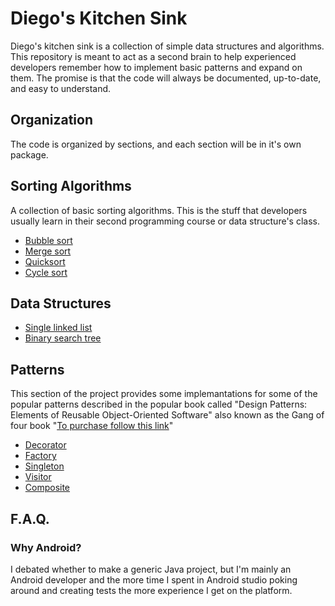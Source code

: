# Diego's Kitchen Sink
Diego's kitchen sink is a collection of simple data structures and algorithms. This repository is meant to act as a second brain to help experienced developers remember how to implement basic patterns and expand on them. The promise is that the code will always be documented, up-to-date, and easy to understand.

## Organization
The code is organized by sections, and each section will be in it's own package.

## Sorting Algorithms
A collection of basic sorting algorithms. This is the stuff that developers usually learn in their second programming course or data structure's class.

* [Bubble sort](https://en.wikipedia.org/wiki/Bubble_sort)
* [Merge sort](https://en.wikipedia.org/wiki/Merge_sort)
* [Quicksort](https://en.wikipedia.org/wiki/Quicksort)
* [Cycle sort](https://en.wikipedia.org/wiki/Cycle_sort)

## Data Structures
* [Single linked list](https://en.wikipedia.org/wiki/Linked_list#:~:text=In%20computer%20science%2C%20a%20linked,which%20together%20represent%20a%20sequence.)
* [Binary search tree](https://en.wikipedia.org/wiki/Binary_search_tree)

## Patterns
This section of the project provides some implemantations for some of the popular patterns described in the popular book called "Design Patterns: Elements of Reusable Object-Oriented Software" also known as the Gang of four book "[To purchase follow this link](https://www.amazon.com/Design-Patterns-Object-Oriented-Addison-Wesley-Professional-ebook/dp/B000SEIBB8)"

* [Decorator](https://en.wikipedia.org/wiki/Decorator_pattern)
* [Factory](https://en.wikipedia.org/wiki/Factory_method_pattern)
* [Singleton](https://en.wikipedia.org/wiki/Singleton_pattern)
* [Visitor](https://en.wikipedia.org/wiki/Visitor_pattern)
* [Composite](https://en.wikipedia.org/wiki/Composite_pattern)

## F.A.Q.

### Why Android?
I debated whether to make a generic Java project, but I'm mainly an Android developer and the more time I spent in Android studio poking around and creating tests the more experience I get on the platform.
